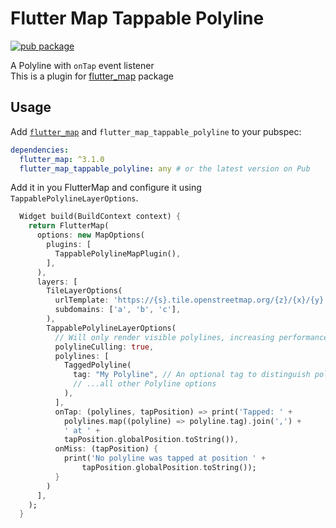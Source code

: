# Flutter Map Tappable Polyline

[![pub package](https://img.shields.io/pub/v/flutter_map_tappable_polyline.svg)](https://pub.dartlang.org/packages/flutter_map_tappable_polyline)

A Polyline with `onTap` event listener  
This is a plugin for [flutter_map](https://github.com/johnpryan/flutter_map) package

## Usage

Add [`flutter_map`](https://github.com/johnpryan/flutter_map) and `flutter_map_tappable_polyline` to your pubspec:

```yaml
dependencies:
  flutter_map: ^3.1.0
  flutter_map_tappable_polyline: any # or the latest version on Pub
```

Add it in you FlutterMap and configure it using `TappablePolylineLayerOptions`.

```dart
  Widget build(BuildContext context) {
    return FlutterMap(
      options: new MapOptions(
        plugins: [
          TappablePolylineMapPlugin(),
        ],
      ),
      layers: [
        TileLayerOptions(
          urlTemplate: 'https://{s}.tile.openstreetmap.org/{z}/{x}/{y}.png',
          subdomains: ['a', 'b', 'c'],
        ),
        TappablePolylineLayerOptions(
          // Will only render visible polylines, increasing performance
          polylineCulling: true,
          polylines: [
            TaggedPolyline(
              tag: "My Polyline", // An optional tag to distinguish polylines in `onTap` callback
              // ...all other Polyline options
            ),
          ],
          onTap: (polylines, tapPosition) => print('Tapped: ' +
            polylines.map((polyline) => polyline.tag).join(',') +
            ' at ' +
            tapPosition.globalPosition.toString()),
          onMiss: (tapPosition) {
            print('No polyline was tapped at position ' +
                tapPosition.globalPosition.toString());
          }
        )
      ],
    );
  }
```
